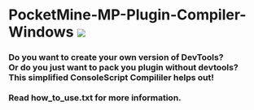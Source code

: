 # PocketMine-MP-Plugin-Compiler-Windows [![](https://img.shields.io/github/license/DarkWav/PocketMine-MP-Plugin-Compiler-Windows.svg?label=License)](https://github.com/DarkWav/PocketMine-MP-Plugin-Compiler-Windows/blob/master/LICENSE)
### Do you want to create your own version of DevTools?<br>Or do you just want to pack you plugin without devtools?<br>This simplified ConsoleScript Compililer helps out!<br><br>Read how_to_use.txt for more information.
